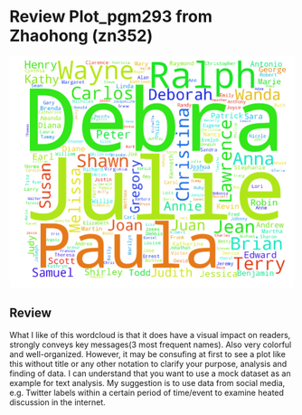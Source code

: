 # Review Plot_pgm293 from Zhaohong (zn352) 
![plot: my .bashrc](plot_pgm293.png)

## Review
What I like of this wordcloud is that it does have a visual impact on readers, strongly conveys key messages(3 most frequent names). Also very colorful and well-organized. However, it may be consufing at first to see a plot like this without title or any other notation to clarify your purpose, analysis and finding of data. I can understand that you want to use a mock dataset as an example for text analysis. My suggestion is to use data from social media, e.g. Twitter labels within a certain period of time/event to examine heated discussion in the internet. 
